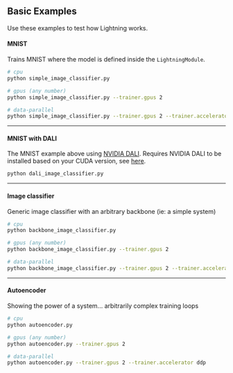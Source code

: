 ## Basic Examples

Use these examples to test how Lightning works.

#### MNIST

Trains MNIST where the model is defined inside the `LightningModule`.

```bash
# cpu
python simple_image_classifier.py

# gpus (any number)
python simple_image_classifier.py --trainer.gpus 2

# data-parallel
python simple_image_classifier.py --trainer.gpus 2 --trainer.accelerator ddp
```

______________________________________________________________________

#### MNIST with DALI

The MNIST example above using [NVIDIA DALI](https://developer.nvidia.com/DALI).
Requires NVIDIA DALI to be installed based on your CUDA version, see [here](https://docs.nvidia.com/deeplearning/dali/user-guide/docs/installation.html).

```bash
python dali_image_classifier.py
```

______________________________________________________________________

#### Image classifier

Generic image classifier with an arbitrary backbone (ie: a simple system)

```bash
# cpu
python backbone_image_classifier.py

# gpus (any number)
python backbone_image_classifier.py --trainer.gpus 2

# data-parallel
python backbone_image_classifier.py --trainer.gpus 2 --trainer.accelerator ddp
```

______________________________________________________________________

#### Autoencoder

Showing the power of a system... arbitrarily complex training loops

```bash
# cpu
python autoencoder.py

# gpus (any number)
python autoencoder.py --trainer.gpus 2

# data-parallel
python autoencoder.py --trainer.gpus 2 --trainer.accelerator ddp
```
